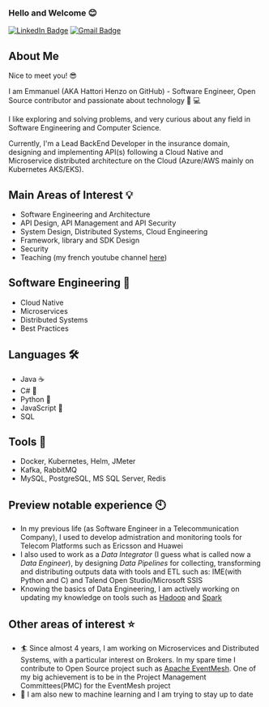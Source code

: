 ### Hello and Welcome :blush:

[![LinkedIn Badge](https://img.shields.io/badge/LinkedIn-0077B5?style=for-the-badge&logo=linkedin&logoColor=white)](https://www.linkedin.com/in/emmanuelsombugma/)
[![Gmail Badge](https://img.shields.io/badge/Gmail-D14836?style=for-the-badge&logo=gmail&logoColor=white)](mailto:esombugma@gmail.com)

## About Me

Nice to meet you! 😎

I am Emmanuel (AKA Hattori Henzo on GitHub) - Software Engineer, Open Source contributor and passionate about technology :star2: :computer:

I like exploring and solving problems, and very curious about any field in Software Engineering and Computer Science.

Currently, I'm a Lead BackEnd Developer in the insurance domain, designing and implementing API(s) following a Cloud Native and Microservice distributed architecture on the Cloud (Azure/AWS mainly on Kubernetes AKS/EKS).

## Main Areas of Interest 💡

- Software Engineering and Architecture 
- API Design, API Management and API Security
- System Design, Distributed Systems, Cloud Engineering
- Framework, library and SDK Design
- Security
- Teaching (my french youtube channel [here](www.youtube.com/@javathinked))

## Software Engineering 🎉

- Cloud Native
- Microservices
- Distributed Systems
- Best Practices

## Languages 🛠️

- Java :coffee:
- C# :hocho:
- Python :snake:
- JavaScript :hammer:
- SQL

## Tools 🔧

- Docker, Kubernetes, Helm, JMeter
- Kafka, RabbitMQ
- MySQL, PostgreSQL, MS SQL Server, Redis

## Preview notable experience 🕙

- In my previous life (as Software Engineer in a Telecommunication Company), I used to develop admistration and monitoring tools for Telecom Platforms such as Ericsson and Huawei
- I also used to work as a *Data Integrator* (I guess what is called now a *Data Engineer*), by designing *Data Pipelines* for collecting, transforming and distributing outputs data with tools and ETL such as: IME(with Python and C) and Talend Open Studio/Microsoft SSIS
- Knowing the basics of Data Engineering, I am actively working on updating my knowledge on tools such as [Hadoop](https://hadoop.apache.org/) and [Spark](https://spark.apache.org/)

## Other areas of interest ⭐

- :surfer: Since almost 4 years, I am working on Microservices and Distributed Systems, with a particular interest on Brokers. In my spare time I contribute to Open Source project such as [Apache EventMesh](https://github.com/apache/eventmesh). One of my big achievement is to be in the Project Management Committees(PMC) for the EventMesh project
- :slot_machine: I am also new to machine learning and I am trying to stay up to date
